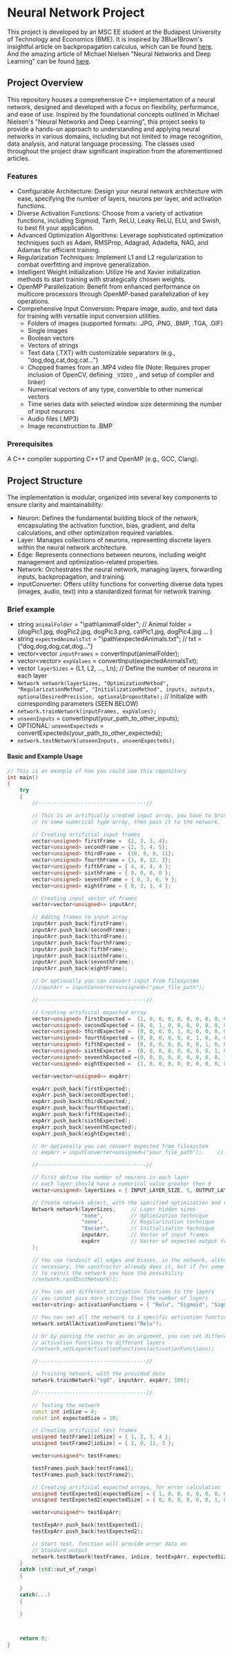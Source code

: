 # Neural Network Project
This project is developed by an MSC EE student at the Budapest University of Technology and Economics (BME). It is inspired by 3Blue1Brown's insightful article on backpropagation calculus, which can be found [here](https://www.3blue1brown.com/lessons/backpropagation-calculus). And the amazing article of Michael Nielsen  "Neural Networks and Deep Learning" can be found [here](http://neuralnetworksanddeeplearning.com/chap2.html).

## Project Overview
This repository houses a comprehensive C++ implementation of a neural network, designed and developed with a focus on flexibility, performance, and ease of use. Inspired by the foundational concepts outlined in Michael Nielsen's "Neural Networks and Deep Learning", this project seeks to provide a hands-on approach to understanding and applying neural networks in various domains, including but not limited to image recognition, data analysis, and natural language processing. The classes used throughout the project draw significant inspiration from the aforementioned articles. 

### Features
 - Configurable Architecture: Design your neural network architecture with ease, specifying the number of layers, neurons per layer, and activation functions.
 - Diverse Activation Functions: Choose from a variety of activation functions, including Sigmoid, Tanh, ReLU, Leaky ReLU, ELU, and Swish, to best fit your application.
 - Advanced Optimization Algorithms: Leverage sophisticated optimization techniques such as Adam, RMSProp, Adagrad, Adadelta, NAG, and Adamax for efficient training.
 - Regularization Techniques: Implement L1 and L2 regularization to combat overfitting and improve generalization.
 - Intelligent Weight Initialization: Utilize He and Xavier initialization methods to start training with strategically chosen weights.
 - OpenMP Parallelization: Benefit from enhanced performance on multicore processors through OpenMP-based parallelization of key operations.
 - Comprehensive Input Conversion: Prepare image, audio, and text data for training with versatile input conversion utilities.
	- Folders of images (supported formats: .JPG, .PNG, .BMP, .TGA, .GIF)
	- Single images
	- Boolean vectors
	- Vectors of strings
	- Text data (.TXT) with customizable separators (e.g., "dog,dog,cat,dog,cat...")
	- Chopped frames from an .MP4 video file (Note: Requires proper inclusion of OpenCV, defining `_VIDEO_`, and setup of compiler and linker)
	- Numerical vectors of any type, convertible to other numerical vectors
	- Time series data with selected window size determining the number of input neurons
	- Audio files (.MP3)
	- Image reconstruction to .BMP

### Prerequisites
A C++ compiler supporting C++17 and OpenMP (e.g., GCC, Clang).
  
## Project Structure
The implementation is modular, organized into several key components to ensure clarity and maintainability:
- Neuron: Defines the fundamental building block of the network, encapsulating the activation function, bias, gradient, and delta calculations, and other optimization required variables.
- Layer: Manages collections of neurons, representing discrete layers within the neural network architecture.
- Edge: Represents connections between neurons, including weight management and optimization-related properties.
- Network: Orchestrates the neural network, managing layers, forwarding inputs, backpropagation, and training.
- inputConverter: Offers utility functions for converting diverse data types (images, audio, text) into a standardized format for network training.
  
### Brief example
- string `animalFolder` = "\path\animalFolder"; // Animal folder = {dogPic1.jpg, dogPic2.jpg, dogPic3.png, catPic1.jpg, dogPic4.jpg ... }
- string `expectedAnimalsTxt` = "\path\expectedAnimals.txt"; // txt = {"dog,dog,dog,cat,dog..."}
- vector<vector<float> `inputFrames` = convertInput(animalFolder);
- vector<vector<float>> `expValues` = convertInput(expectedAnimalsTxt);
- vector<unsigned> `layerSizes` = {L1, L2, ..., Ln}; // Define the number of neurons in each layer
- `Network network(layerSizes, "OptimizationMethod", "RegularizationMethod", "InitializationMethod", inputs, outputs, optionalDesiredPrecision, optionalDropoutRate);` // Initialize with corresponding parameters (SEEN BELOW)
- `network.trainNetwork(inputFrames, expValues);`
- `unseenInputs` = convertInput(your_path_to_other_inputs);
- OPTIONAL: `unseenExpecteds` = convertExpecteds(your_path_to_other_expecteds);
- `network.testNetwork(unseenInputs, unseenExpecteds);`
#### Basic and Example Usage
```cpp
// This is an example of how you could use this repository
int main()
{
	try
	{
		//-----------------------------------//

		// This is an artifically created input array, you have to bring your input 
		// to some numerical type array, then pass it to the network.

		// Creating artificial input frames
		vector<unsigned> firstFrame =  {1, 2, 3, 4};
		vector<unsigned> secondFrame = {2, 3, 4, 5};
		vector<unsigned> thirdFrame =  {10, 9, 8, 11};
		vector<unsigned> fourthFrame = {1, 0, 12, 3};
		vector<unsigned> fifthFrame = { 4, 4, 4, 4 };
		vector<unsigned> sixthFrame = { 0, 0, 0, 0 };
		vector<unsigned> seventhFrame = { 0, 3, 6, 9 };
		vector<unsigned> eightFrame = { 0, 2, 3, 4 };

		// Creating input vector of frames
		vector<vector<unsigned>> inputArr;

		// Adding frames to input array
		inputArr.push_back(firstFrame);
		inputArr.push_back(secondFrame);
		inputArr.push_back(thirdFrame);
		inputArr.push_back(fourthFrame);
		inputArr.push_back(fifthFrame);
		inputArr.push_back(sixthFrame);
		inputArr.push_back(seventhFrame);
		inputArr.push_back(eightFrame);

		// Or optionally you can convert input from filesystem
		//inputArr = inputConverter<unsigned>("your_file_path");		// You can provide a folder path or simple .type files. USABLE: [.JPG, .PNG, .BMP, .TGA, .GIF, .MP3, .TXT, (.MP4)]

		//-----------------------------------//

		// Creating artificial expected array
		vector<unsigned> firstExpected =  {1, 0, 0, 0, 0, 0, 0, 0, 0, 0};
		vector<unsigned> secondExpected = {0, 0, 1, 0, 0, 0, 0, 0, 0, 0};
		vector<unsigned> thirdExpected =  {0, 0, 0, 0, 1, 0, 0, 0, 0, 0};
		vector<unsigned> fourthExpected = {0, 0, 0, 0, 0, 0, 1, 0, 0, 0};
		vector<unsigned> fifthExpected =  {0, 0, 0, 0, 0, 0, 0, 1, 0, 0};
		vector<unsigned> sixthExpected =  {0, 0, 0, 0, 0, 0, 0, 0, 1, 0};
		vector<unsigned> seventhExpected ={0, 0, 0, 0, 0, 0, 0, 0, 0, 1};
		vector<unsigned> eightExpected =  {1, 0, 0, 0, 0, 0, 0, 0, 0, 0};

		vector<vector<unsigned>> expArr;

		expArr.push_back(firstExpected);
		expArr.push_back(secondExpected);
		expArr.push_back(thirdExpected);
		expArr.push_back(fourthExpected);
		expArr.push_back(fifthExpected);
		expArr.push_back(sixthExpected);
		expArr.push_back(seventhExpected);
		expArr.push_back(eightExpected);

		// Or optionally you can convert expected from filesystem
		// expArr = inputConverter<unsigned>("your_file_path");		// You can provide a folder path or simple .type files. USABLE: [.JPG, .PNG, .BMP, .TGA, .GIF, .MP3, .TXT, (.MP4)]

		//-----------------------------------//

		// First define the number of neurons in each layer
		// each layer should have a numerical value greater then 0
		vector<unsigned> layerSizes = { INPUT_LAYER_SIZE, 5, OUTPUT_LAYER_SIZE };

		// Create network object, with the specified optimization and regularization and initialization techniques
		Network network(layerSizes,		// Layer hidden sizes
						"none",			// Optimization technique
						"none",			// Regularization technique
						"Xavier",		// Initialization technique
						inputArr,		// Vector of input frames
						expArr			// Vector of expected output frames
		);

		// You can randinit all edges and biases, in the network, although it is not
		// necessary, the constructor already does it, but if for some reason you want
		// to reinit the network you have the possibility
		//network.randInitNetwork();

		// You can set different activation functions to the layers
		// you cannot pass more strings then the number of layers
		vector<string> activationFunctions = { "Relu", "Sigmoid", "Sigmoid" };

		// You can set all the network to 1 specific activation function
		network.setAllActivationFunctions("Relu");

		// Or by passing the vector as an argument, you can set different
		// activation functions to different layers
		//network.setLayerActivationFunctions(activationFunctions);

		//-----------------------------------//

		// Training network, with the provided data
		network.trainNetwork("sgd", inputArr, expArr, 100);

		//-----------------------------------//

		// Testing the network
		const int inSize = 4;
		const int expectedSize = 10;

		// Creating artificial test frames
		unsigned testFrame1[inSize] = { 1, 2, 3, 4 };
		unsigned testFrame2[inSize] = { 1, 0, 11, 3 };

		vector<unsigned*> testFrames;

		testFrames.push_back(testFrame1);
		testFrames.push_back(testFrame2);

		// Creating artificial expected arrays, for error calculation
		unsigned testExpected1[expectedSize] = { 1, 0, 0, 0, 0, 0, 0, 0, 0, 0 };
		unsigned testExpected2[expectedSize] = { 0, 0, 0, 0, 0, 0, 1, 0, 0, 0 };

		vector<unsigned*> testExpArr;

		testExpArr.push_back(testExpected1);
		testExpArr.push_back(testExpected2);

		// Start test, function will provide error data on
		// Standard output
		network.testNetwork(testFrames, inSize, testExpArr, expectedSize);
	}
	catch (std::out_of_range)
	{

	}
	catch(...)
	{

	}



	return 0;
}
